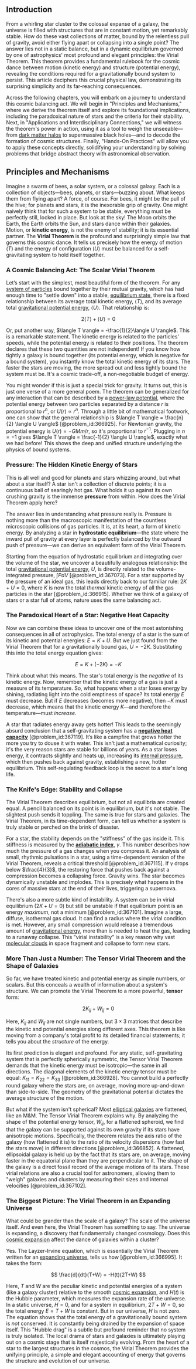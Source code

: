 ## Introduction
From a whirling star cluster to the colossal expanse of a galaxy, the universe is filled with structures that are in constant motion, yet remarkably stable. How do these vast collections of matter, bound by the relentless pull of gravity, avoid either flying apart or collapsing into a single point? The answer lies not in a static balance, but in a dynamic equilibrium governed by one of astrophysics' most profound and elegant principles: the Virial Theorem. This theorem provides a fundamental rulebook for the cosmic dance between motion (kinetic energy) and structure (potential energy), revealing the conditions required for a gravitationally bound system to persist. This article deciphers this crucial physical law, demonstrating its surprising simplicity and its far-reaching consequences.

Across the following chapters, you will embark on a journey to understand this cosmic balancing act. We will begin in "Principles and Mechanisms," where we derive the theorem itself and explore its foundational implications, including the paradoxical nature of stars and the criteria for their stability. Next, in "Applications and Interdisciplinary Connections," we will witness the theorem's power in action, using it as a tool to weigh the unseeable—from [dark matter halos](@article_id:147029) to supermassive black holes—and to decode the formation of cosmic structures. Finally, "Hands-On Practices" will allow you to apply these concepts directly, solidifying your understanding by solving problems that bridge abstract theory with astronomical observation.

## Principles and Mechanisms

Imagine a swarm of bees, a solar system, or a colossal galaxy. Each is a collection of objects—bees, planets, or stars—buzzing about. What keeps them from flying apart? A force, of course. For bees, it might be the pull of the hive; for planets and stars, it is the inexorable grip of gravity. One might naively think that for such a system to be stable, everything must be perfectly still, locked in place. But look at the sky! The Moon orbits the Earth, the Earth orbits the Sun, and stars dance within their galaxies. Motion, or **kinetic energy**, is not the enemy of stability; it is its essential partner. The **Virial Theorem** is the profound and surprisingly simple law that governs this cosmic dance. It tells us precisely how the energy of motion ($T$) and the energy of configuration ($U$) must be balanced for a self-gravitating system to hold itself together.

### A Cosmic Balancing Act: The Scalar Virial Theorem

Let’s start with the simplest, most beautiful form of the theorem. For any [system of particles](@article_id:176314) bound together by their mutual gravity, which has had enough time to "settle down" into a stable, [equilibrium state](@article_id:269870), there is a fixed relationship between its average total kinetic energy, $\langle T \rangle$, and its average total [gravitational potential energy](@article_id:268544), $\langle U \rangle$. That relationship is:

$$
2\langle T \rangle + \langle U \rangle = 0
$$

Or, put another way, $\langle T \rangle = -\frac{1}{2}\langle U \rangle$. This is a remarkable statement. The kinetic energy is related to the particles' speeds, while the potential energy is related to their positions. The theorem declares that these two quantities are not independent! If you know how tightly a galaxy is bound together (its potential energy, which is negative for a bound system), you instantly know the total kinetic energy of its stars. The faster the stars are moving, the more spread out and less tightly bound the system must be. It's a cosmic trade-off, a non-negotiable budget of energy.

You might wonder if this is just a special trick for gravity. It turns out, this is just one verse of a more general poem. The theorem can be generalized for any interaction that can be described by a [power-law potential](@article_id:148759), where the potential energy between two particles separated by a distance $r$ is proportional to $r^n$, or $U(r) \propto r^n$. Through a little bit of mathematical footwork, one can show that the general relationship is $\langle T \rangle = \frac{n}{2} \langle U \rangle$ [@problem_id:366925]. For Newtonian gravity, the potential energy is $U(r) = -GMm/r$, so it's proportional to $r^{-1}$. Plugging in $n=-1$ gives $\langle T \rangle = \frac{-1}{2} \langle U \rangle$, exactly what we had before! This shows the deep and unified structure underlying the physics of bound systems.

### Pressure: The Hidden Kinetic Energy of Stars

This is all well and good for planets and stars whizzing around, but what about a star itself? A star isn't a collection of discrete points; it is a continuous ball of searingly hot gas. What holds it up against its own crushing gravity is the immense **pressure** from within. How does the Virial Theorem apply here?

The answer lies in understanding what pressure really is. Pressure is nothing more than the macroscopic manifestation of the countless microscopic collisions of gas particles. It is, at its heart, a form of kinetic energy. By analyzing a star in **hydrostatic equilibrium**—the state where the inward pull of gravity at every layer is perfectly balanced by the outward push of pressure—we can derive an equivalent form of the Virial Theorem.

Starting from the equation of hydrostatic equilibrium and integrating over the volume of the star, we uncover a beautifully analogous relationship: the total [gravitational potential energy](@article_id:268544), $U$, is directly related to the volume-integrated pressure, $\int P dV$ [@problem_id:367073]. For a star supported by the pressure of an ideal gas, this leads directly back to our familiar rule: $2K + U = 0$, where $K$ is now the total *thermal* kinetic energy of all the gas particles in the star [@problem_id:366915]. Whether we think of a galaxy of stars or a star full of atoms, nature uses the same balancing act.

### The Paradoxical Heart of a Star: Negative Heat Capacity

Now we can combine these ideas to uncover one of the most astonishing consequences in all of astrophysics. The total energy of a star is the sum of its kinetic and potential energies: $E = K + U$. But we just found from the Virial Theorem that for a gravitationally bound gas, $U = -2K$. Substituting this into the total energy equation gives:

$$
E = K + (-2K) = -K
$$

Think about what this means. The star's total energy is the *negative* of its kinetic energy. Now, remember that the kinetic energy of a gas is just a measure of its temperature. So, what happens when a star loses energy by shining, radiating light into the cold emptiness of space? Its total energy $E$ must decrease. But if $E$ decreases (becomes more negative), then $-K$ must decrease, which means that the kinetic energy $K$—and therefore the temperature—must *increase*.

A star that radiates energy away gets hotter! This leads to the seemingly absurd conclusion that a self-gravitating system has a **[negative heat capacity](@article_id:135900)** [@problem_id:367119]. It’s like a campfire that grows hotter the more you try to douse it with water. This isn't just a mathematical curiosity; it's the very reason stars are stable for billions of years. As a star loses energy, it contracts slightly and heats up, increasing its [internal pressure](@article_id:153202), which then pushes back against gravity, establishing a new, hotter equilibrium. This self-regulating feedback loop is the secret to a star's long life.

### The Knife's Edge: Stability and Collapse

The Virial Theorem describes equilibrium, but not all equilibria are created equal. A pencil balanced on its point is in equilibrium, but it's not stable. The slightest push sends it toppling. The same is true for stars and galaxies. The Virial Theorem, in its time-dependent form, can tell us whether a system is truly stable or perched on the brink of disaster.

For a star, the stability depends on the "stiffness" of the gas inside it. This stiffness is measured by the **[adiabatic index](@article_id:141306)**, $\gamma$. This number describes how much the pressure of a gas changes when you compress it. An analysis of small, rhythmic pulsations in a star, using a time-dependent version of the Virial Theorem, reveals a critical threshold [@problem_id:367115]. If $\gamma$ drops below $\frac{4}{3}$, the restoring force that pushes back against a compression becomes a collapsing force. Gravity wins. The star becomes dynamically unstable and implodes. This is precisely what happens in the cores of massive stars at the end of their lives, triggering a supernova.

There's also a more subtle kind of instability. A system can be in virial equilibrium ($2K + U = 0$) but still be unstable if that equilibrium point is an energy *maximum*, not a minimum [@problem_id:367101]. Imagine a large, diffuse, isothermal gas cloud. It can find a radius where the virial condition is met. However, any small compression would release a tremendous amount of [gravitational energy](@article_id:193232), more than is needed to heat the gas, leading to a runaway collapse. This "virial instability" is a key reason why vast [molecular clouds](@article_id:160208) in space fragment and collapse to form new stars.

### More Than Just a Number: The Tensor Virial Theorem and the Shape of Galaxies

So far, we have treated kinetic and potential energy as simple numbers, or scalars. But this conceals a wealth of information about a system's structure. We can promote the Virial Theorem to a more powerful, **tensor** form:

$$
2K_{ij} + W_{ij} = 0
$$

Here, $K_{ij}$ and $W_{ij}$ are not single numbers, but $3 \times 3$ matrices that describe the kinetic and potential energies along different axes. This theorem is like moving from a company's total profit to its detailed financial statements; it tells you about the *structure* of the energy.

Its first prediction is elegant and profound. For any static, self-gravitating system that is perfectly spherically symmetric, the Tensor Virial Theorem demands that the kinetic energy must be isotropic—the same in all directions. The diagonal elements of the kinetic energy tensor must be equal: $K_{11} = K_{22} = K_{33}$ [@problem_id:366928]. You cannot build a perfectly round galaxy where the stars are, on average, moving more up-and-down than side-to-side. The geometry of the gravitational potential dictates the average structure of the motion.

But what if the system isn't spherical? Most [elliptical galaxies](@article_id:157759) are flattened, like an M&M. The Tensor Virial Theorem explains why. By analyzing the shape of the potential energy tensor, $W_{ij}$, for a flattened spheroid, we find that the galaxy can be supported against its own gravity if its stars have anisotropic motions. Specifically, the theorem relates the axis ratio of the galaxy (how flattened it is) to the ratio of its velocity dispersions (how fast the stars move) in different directions [@problem_id:366852]. A flattened, ellipsoidal galaxy is held up by the fact that its stars are, on average, moving faster in the equatorial plane than they are perpendicular to it. The shape of the galaxy is a direct fossil record of the average motions of its stars. These virial relations are also a crucial tool for astronomers, allowing them to "weigh" galaxies and clusters by measuring their sizes and internal velocities [@problem_id:367102].

### The Biggest Picture: The Virial Theorem in an Expanding Universe

What could be grander than the scale of a galaxy? The scale of the universe itself. And even here, the Virial Theorem has something to say. The universe is expanding, a discovery that fundamentally changed cosmology. Does this [cosmic expansion](@article_id:160508) affect the dance of galaxies within a cluster?

Yes. The Layzer-Irvine equation, which is essentially the Virial Theorem written for an [expanding universe](@article_id:160948), tells us how [@problem_id:366995]. It takes the form:

$$
\frac{d}{dt}(T+W) = -H(t)(2T+W)
$$

Here, $T$ and $W$ are the peculiar kinetic and potential energies of a system (like a galaxy cluster) relative to the smooth [cosmic expansion](@article_id:160508), and $H(t)$ is the Hubble parameter, which measures the expansion rate of the universe. In a static universe, $H=0$, and for a system in equilibrium, $2T+W=0$, so the total energy $E=T+W$ is constant. But in our universe, $H$ is not zero. The equation shows that the total energy of a gravitationally bound system is *not* conserved. It is constantly being drained by the expansion of space itself. This "Hubble drag" is a subtle but profound reminder that no system is truly isolated. The local drama of stars and galaxies is ultimately playing out on a cosmic stage that is itself majestically evolving. From the heart of a star to the largest structures in the cosmos, the Virial Theorem provides the unifying principle, a simple and elegant accounting of energy that governs the structure and evolution of our universe.